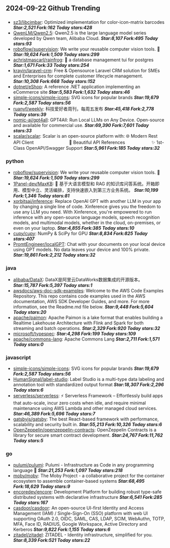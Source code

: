 ## 2024-09-22 Github Trending

### 
* [sz3/libcimbar](https://github.com/sz3/libcimbar): Optimized implementation for color-icon-matrix barcodes ***Star:2,521 Fork:162 Today stars:428***
* [QwenLM/Qwen2.5](https://github.com/QwenLM/Qwen2.5): Qwen2.5 is the large language model series developed by Qwen team, Alibaba Cloud. ***Star:8,107 Fork:495 Today stars:93***
* [roboflow/supervision](https://github.com/roboflow/supervision): We write your reusable computer vision tools. 💜 ***Star:19,624 Fork:1,509 Today stars:299***
* [achristmascarl/rainfrog](https://github.com/achristmascarl/rainfrog): 🐸 a database management tui for postgres ***Star:1,671 Fork:33 Today stars:254***
* [krayin/laravel-crm](https://github.com/krayin/laravel-crm): Free & Opensource Laravel CRM solution for SMEs and Enterprises for complete customer lifecycle management. ***Star:10,308 Fork:668 Today stars:152***
* [dotnet/eShop](https://github.com/dotnet/eShop): A reference .NET application implementing an eCommerce site ***Star:5,583 Fork:1,632 Today stars:46***
* [simple-icons/simple-icons](https://github.com/simple-icons/simple-icons): SVG icons for popular brands ***Star:19,679 Fork:2,587 Today stars:56***
* [ruanyf/weekly](https://github.com/ruanyf/weekly): 科技爱好者周刊，每周五发布 ***Star:45,418 Fork:2,778 Today stars:39***
* [nomic-ai/gpt4all](https://github.com/nomic-ai/gpt4all): GPT4All: Run Local LLMs on Any Device. Open-source and available for commercial use. ***Star:69,390 Fork:7,601 Today stars:33***
* [scalar/scalar](https://github.com/scalar/scalar): Scalar is an open-source platform with: 🌐 Modern Rest API Client　　　　　　　　📖 Beautiful API References　　　　　　✨ 1st-Class OpenAPI/Swagger Support ***Star:5,961 Fork:185 Today stars:32***

### python
* [roboflow/supervision](https://github.com/roboflow/supervision): We write your reusable computer vision tools. 💜 ***Star:19,624 Fork:1,509 Today stars:299***
* [1Panel-dev/MaxKB](https://github.com/1Panel-dev/MaxKB): 🚀 基于大语言模型和 RAG 的知识库问答系统。开箱即用、模型中立、灵活编排，支持快速嵌入到第三方业务系统。 ***Star:10,199 Fork:1,346 Today stars:81***
* [xorbitsai/inference](https://github.com/xorbitsai/inference): Replace OpenAI GPT with another LLM in your app by changing a single line of code. Xinference gives you the freedom to use any LLM you need. With Xinference, you're empowered to run inference with any open-source language models, speech recognition models, and multimodal models, whether in the cloud, on-premises, or even on your laptop. ***Star:4,855 Fork:385 Today stars:10***
* [cupy/cupy](https://github.com/cupy/cupy): NumPy & SciPy for GPU ***Star:8,834 Fork:825 Today stars:407***
* [PromtEngineer/localGPT](https://github.com/PromtEngineer/localGPT): Chat with your documents on your local device using GPT models. No data leaves your device and 100% private. ***Star:19,861 Fork:2,212 Today stars:32***

### java
* [alibaba/DataX](https://github.com/alibaba/DataX): DataX是阿里云DataWorks数据集成的开源版本。 ***Star:15,787 Fork:5,397 Today stars:1***
* [awsdocs/aws-doc-sdk-examples](https://github.com/awsdocs/aws-doc-sdk-examples): Welcome to the AWS Code Examples Repository. This repo contains code examples used in the AWS documentation, AWS SDK Developer Guides, and more. For more information, see the Readme.md file below. ***Star:9,448 Fork:5,604 Today stars:20***
* [apache/paimon](https://github.com/apache/paimon): Apache Paimon is a lake format that enables building a Realtime Lakehouse Architecture with Flink and Spark for both streaming and batch operations. ***Star:2,329 Fork:920 Today stars:32***
* [microsoft/typespec](https://github.com/microsoft/typespec):  ***Star:4,298 Fork:199 Today stars:109***
* [apache/commons-lang](https://github.com/apache/commons-lang): Apache Commons Lang ***Star:2,711 Fork:1,571 Today stars:0***

### javascript
* [simple-icons/simple-icons](https://github.com/simple-icons/simple-icons): SVG icons for popular brands ***Star:19,679 Fork:2,587 Today stars:56***
* [HumanSignal/label-studio](https://github.com/HumanSignal/label-studio): Label Studio is a multi-type data labeling and annotation tool with standardized output format ***Star:18,307 Fork:2,296 Today stars:6***
* [serverless/serverless](https://github.com/serverless/serverless): ⚡ Serverless Framework – Effortlessly build apps that auto-scale, incur zero costs when idle, and require minimal maintenance using AWS Lambda and other managed cloud services. ***Star:46,389 Fork:5,696 Today stars:7***
* [gatsbyjs/gatsby](https://github.com/gatsbyjs/gatsby): The best React-based framework with performance, scalability and security built in. ***Star:55,213 Fork:10,326 Today stars:6***
* [OpenZeppelin/openzeppelin-contracts](https://github.com/OpenZeppelin/openzeppelin-contracts): OpenZeppelin Contracts is a library for secure smart contract development. ***Star:24,767 Fork:11,762 Today stars:5***

### go
* [pulumi/pulumi](https://github.com/pulumi/pulumi): Pulumi - Infrastructure as Code in any programming language 🚀 ***Star:21,253 Fork:1,097 Today stars:218***
* [moby/moby](https://github.com/moby/moby): The Moby Project - a collaborative project for the container ecosystem to assemble container-based systems ***Star:68,495 Fork:18,629 Today stars:9***
* [encoredev/encore](https://github.com/encoredev/encore): Development Platform for building robust type-safe distributed systems with declarative infrastructure ***Star:6,541 Fork:285 Today stars:167***
* [casdoor/casdoor](https://github.com/casdoor/casdoor): An open-source UI-first Identity and Access Management (IAM) / Single-Sign-On (SSO) platform with web UI supporting OAuth 2.0, OIDC, SAML, CAS, LDAP, SCIM, WebAuthn, TOTP, MFA, Face ID, RADIUS, Google Workspace, Active Directory and Kerberos ***Star:9,822 Fork:1,155 Today stars:6***
* [zitadel/zitadel](https://github.com/zitadel/zitadel): ZITADEL - Identity infrastructure, simplified for you. ***Star:8,339 Fork:521 Today stars:22***

